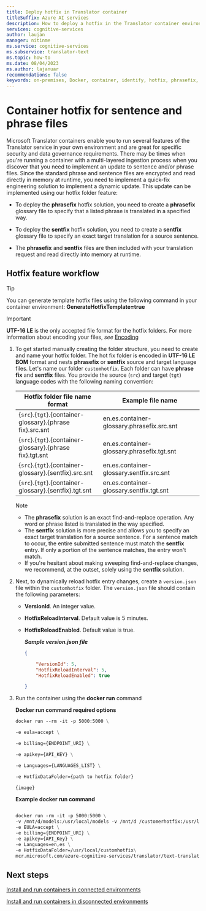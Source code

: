 ```yaml
---
title: Deploy hotfix in Translator container
titleSuffix: Azure AI services
description: How to deploy a hotfix in the Translator container environment.
services: cognitive-services
author: laujan
manager: nitinme
ms.service: cognitive-services
ms.subservice: translator-text
ms.topic: how-to
ms.date: 08/04/2023
ms.author: lajanuar
recommendations: false
keywords: on-premises, Docker, container, identify, hotfix, phrasefix, sentfix, format
---
```


<!-- markdownlint-disable MD036 -->
<!-- markdownlint-disable MD046 -->

# Container hotfix for sentence and phrase files

Microsoft Translator containers enable you to run several features of the Translator service in your own environment and are great for specific security and data governance requirements.
There may be times when you're running a container with a multi-layered ingestion process when you discover that you need to implement an update to sentence and/or phrase files. Since the standard phrase and sentence files are encrypted and read directly in memory at runtime, you need to implement a quick-fix engineering solution to implement a dynamic update. This update can be implemented using our hotfix folder feature:

* To deploy the **phrase&#8203;fix** hotfix solution, you need to create a **phrase&#8203;fix** glossary file to specify that a listed phrase is translated in a specified way.

* To deploy the **sent&#8203;fix** hotfix solution, you need to create a **sent&#8203;fix** glossary file to specify an exact target translation for a source sentence.

* The **phrase&#8203;fix** and **sent&#8203;fix** files are then included with your translation request and read directly into memory at runtime.

## Hotfix feature workflow

> [!TIP]
> You can generate template hotfix files using the following command in your container environment:
> **GenerateHotfixTemplate=true**

  > [!IMPORTANT]
  > **UTF-16 LE** is the only accepted file format for the hotfix folders. For more information about encoding your files, *see* [Encoding](/powershell/module/microsoft.powershell.management/set-content?view=powershell-7.2#-encoding&preserve-view=true)

1. To get started manually creating the folder structure, you need to create and name your hotfix folder. The hot fix folder is encoded in **UTF-16 LE BOM** format and nests **phrase&#8203;fix** or **sent&#8203;fix** source and target language files. Let's name our folder `customhotfix`. Each folder can have **phrase&#8203;fix** and **sent&#8203;fix** files. You provide the source (`src`) and target (`tgt`) language codes with the following naming convention:

    |Hotfix folder file name format|Example file name |
    |-----|-----|
    |{`src`}.{`tgt`}.{container-glossary}.{phrase&#8203;fix}.src.snt|en.es.container-glossary.phrasefix.src.snt|
    |{`src`}.{`tgt`}.{container-glossary}.{phrase&#8203;fix}.tgt.snt|en.es.container-glossary.phrasefix.tgt.snt|
    |{`src`}.{`tgt`}.{container-glossary}.{sent&#8203;fix}.src.snt|en.es.container-glossary.sentfix.src.snt|
    |{`src`}.{`tgt`}.{container-glossary}.{sent&#8203;fix}.tgt.snt|en.es.container-glossary.sentfix.tgt.snt|

   > [!NOTE]
   >
   > * The **phrase&#8203;fix** solution is an exact find-and-replace operation. Any word or phrase listed is translated in the way specified.
   > * The **sent&#8203;fix** solution is more precise and allows you to specify an exact target translation for a source sentence. For a sentence match to occur, the entire submitted sentence must match the **sent&#8203;fix** entry. If only a portion of the sentence matches, the entry won't match.
   > * If you're hesitant about making sweeping find-and-replace changes, we recommend, at the outset, solely using the **sent&#8203;fix** solution.

1. Next, to dynamically reload hotfix entry changes, create a `version.json` file within the `customhotfix` folder. The `version.json` file should contain the following parameters:

    * **VersionId**. An integer value.
    * **HotfixReloadInterval**. Default value is 5 minutes.
    * **HotfixReloadEnabled**. Default value is true.

      ***Sample version.json file***

        ```json
        {

            "VersionId": 5,
            "HotfixReloadInterval": 5,
            "HotfixReloadEnabled": true

        }
        ```

1. Run the container using the **docker run** command

    **Docker run command required options**

    ```dockerfile
    docker run --rm -it -p 5000:5000 \

    -e eula=accept \

    -e billing={ENDPOINT_URI} \

    -e apikey={API_KEY} \

    -e Languages={LANGUAGES_LIST} \

    -e HotfixDataFolder={path to hotfix folder}

    {image}
    ```

    **Example docker run command**

    ```dockerfile

    docker run -rm -it -p 5000:5000 \
    -v /mnt/d/models:/usr/local/models -v /mnt/d /customerhotfix:/usr/local/customhotfix \
    -e EULA=accept \
    -e billing={ENDPOINT_URI} \
    -e apikey={API_Key} \
    -e Languages=en,es \
    -e HotfixDataFolder=/usr/local/customhotfix\
    mcr.microsoft.com/azure-cognitive-services/translator/text-translation:latest

   ```

## Next steps

[Install and run containers in connected environments](translator-how-to-install-container.md)

[Install and run containers in disconnected environments](translator-disconnected-containers.md)
